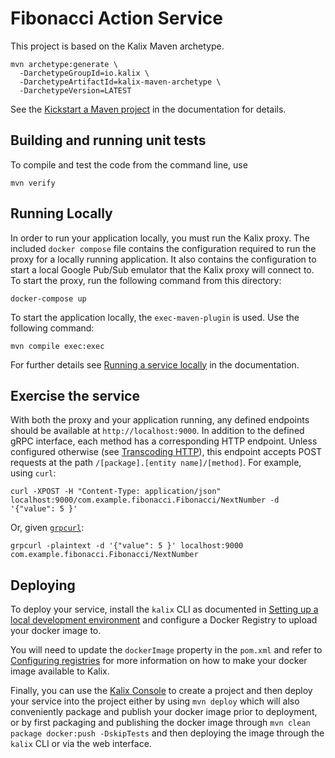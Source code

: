 # Fibonacci Action Service

This project is based on the Kalix Maven archetype.

```shell
mvn archetype:generate \
  -DarchetypeGroupId=io.kalix \
  -DarchetypeArtifactId=kalix-maven-archetype \
  -DarchetypeVersion=LATEST
```

See the [Kickstart a Maven project](https://docs.kalix.io/java/kickstart.html) in the documentation for details.

## Building and running unit tests

To compile and test the code from the command line, use

```shell
mvn verify
```

## Running Locally

In order to run your application locally, you must run the Kalix proxy. The included `docker compose` file contains the configuration required to run the proxy for a locally running application.
It also contains the configuration to start a local Google Pub/Sub emulator that the Kalix proxy will connect to.
To start the proxy, run the following command from this directory:

```
docker-compose up
```

To start the application locally, the `exec-maven-plugin` is used. Use the following command:

```
mvn compile exec:exec
```

For further details see [Running a service locally](https://docs.kalix.io/developing/running-service-locally.html) in the documentation.

## Exercise the service

With both the proxy and your application running, any defined endpoints should be available at `http://localhost:9000`. In addition to the defined gRPC interface, each method has a corresponding HTTP endpoint. Unless configured otherwise (see [Transcoding HTTP](https://docs.kalix.io/java/writing-grpc-descriptors-protobuf.html#_transcoding_http)), this endpoint accepts POST requests at the path `/[package].[entity name]/[method]`. For example, using `curl`:

```shell
curl -XPOST -H "Content-Type: application/json" localhost:9000/com.example.fibonacci.Fibonacci/NextNumber -d '{"value": 5 }'
```

Or, given [`grpcurl`](https://github.com/fullstorydev/grpcurl):

```shell
grpcurl -plaintext -d '{"value": 5 }' localhost:9000 com.example.fibonacci.Fibonacci/NextNumber
```

## Deploying

To deploy your service, install the `kalix` CLI as documented in
[Setting up a local development environment](https://docs.kalix.io/setting-up/)
and configure a Docker Registry to upload your docker image to.

You will need to update the `dockerImage` property in the `pom.xml` and refer to
[Configuring registries](https://docs.kalix.io/projects/container-registries.html)
for more information on how to make your docker image available to Kalix.

Finally, you can use the [Kalix Console](https://console.kalix.io)
to create a project and then deploy your service into the project either by using `mvn deploy` which
will also conveniently package and publish your docker image prior to deployment, or by first packaging and
publishing the docker image through `mvn clean package docker:push -DskipTests` and then deploying the image
through the `kalix` CLI or via the web interface.
